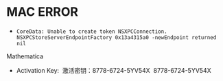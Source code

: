 # MAC ERROR

- `CoreData: Unable to create token NSXPCConnection.  NSXPCStoreServerEndpointFactory 0x13a4315a0 -newEndpoint returned nil`


Mathematica 
- Activation Key:  激活密钥：8778-6724-5YV54X  8778-6724-5YV54X
  